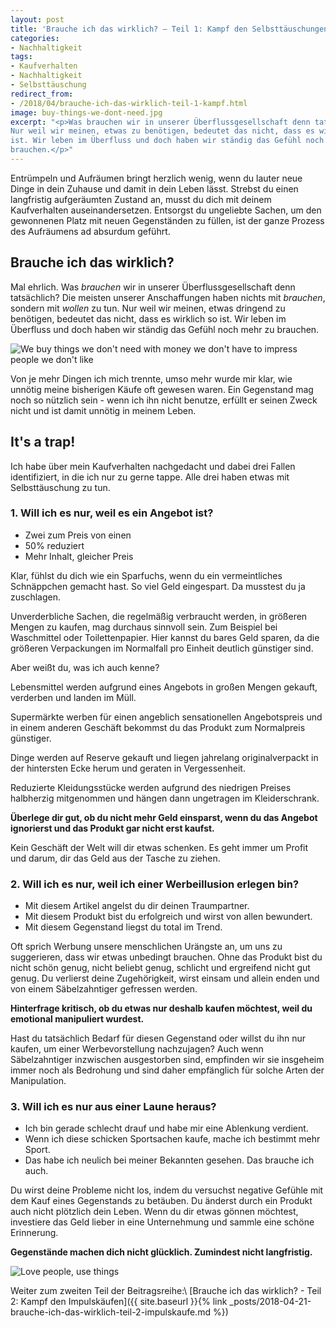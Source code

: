 ```yaml
---
layout: post
title: 'Brauche ich das wirklich? – Teil 1: Kampf den Selbsttäuschungen'
categories:
- Nachhaltigkeit
tags:
- Kaufverhalten
- Nachhaltigkeit
- Selbsttäuschung
redirect_from:
- /2018/04/brauche-ich-das-wirklich-teil-1-kampf.html
image: buy-things-we-dont-need.jpg
excerpt: "<p>Was brauchen wir in unserer Überflussgesellschaft denn tatsächlich?
Nur weil wir meinen, etwas zu benötigen, bedeutet das nicht, dass es wirklich so
ist. Wir leben im Überfluss und doch haben wir ständig das Gefühl noch mehr zu
brauchen.</p>"
---
```


Entrümpeln und Aufräumen bringt herzlich wenig, wenn du lauter
neue Dinge in dein Zuhause und damit in dein Leben lässt. Strebst du
einen langfristig aufgeräumten Zustand an, musst du dich mit deinem
Kaufverhalten auseinandersetzen. Entsorgst du ungeliebte Sachen, um den
gewonnenen Platz mit neuen Gegenständen zu füllen, ist der ganze Prozess
des Aufräumens ad absurdum geführt.

## Brauche ich das wirklich?

Mal ehrlich. Was *brauchen* wir in unserer Überflussgesellschaft denn
tatsächlich? Die meisten unserer Anschaffungen haben nichts mit
*brauchen*, sondern mit *wollen* zu tun. Nur weil wir meinen, etwas
dringend zu benötigen, bedeutet das nicht, dass es wirklich so ist. Wir
leben im Überfluss und doch haben wir ständig das Gefühl noch mehr zu
brauchen.

![We buy things we don't need with money we don't have to impress people we don't like]({{site.baseurl}}/assets/img/posts/buy-things-we-dont-need.jpg)

Von je mehr Dingen ich mich trennte, umso mehr wurde mir klar, wie
unnötig meine bisherigen Käufe oft gewesen waren. Ein Gegenstand mag
noch so nützlich sein - wenn ich ihn nicht benutze, erfüllt er seinen
Zweck nicht und ist damit unnötig in meinem Leben.

## It's a trap!

Ich habe über mein Kaufverhalten nachgedacht und dabei drei Fallen
identifiziert, in die ich nur zu gerne tappe. Alle drei haben etwas mit
Selbsttäuschung zu tun.

### 1. Will ich es nur, weil es ein Angebot ist?

-   Zwei zum Preis von einen
-   50% reduziert
-   Mehr Inhalt, gleicher Preis

Klar, fühlst du dich wie ein Sparfuchs, wenn du ein vermeintliches
Schnäppchen gemacht hast. So viel Geld eingespart. Da musstest du ja
zuschlagen.

Unverderbliche Sachen, die regelmäßig verbraucht werden, in größeren
Mengen zu kaufen, mag durchaus sinnvoll sein. Zum Beispiel bei
Waschmittel oder Toilettenpapier. Hier kannst du bares Geld sparen, da
die größeren Verpackungen im Normalfall pro Einheit deutlich günstiger
sind.

Aber weißt du, was ich auch kenne?

Lebensmittel werden aufgrund eines Angebots in großen Mengen gekauft,
verderben und landen im Müll.

Supermärkte werben für einen angeblich sensationellen Angebotspreis und
in einem anderen Geschäft bekommst du das Produkt zum Normalpreis
günstiger.

Dinge werden auf Reserve gekauft und liegen jahrelang originalverpackt
in der hintersten Ecke herum und geraten in Vergessenheit.

Reduzierte Kleidungsstücke werden aufgrund des niedrigen Preises
halbherzig mitgenommen und hängen dann ungetragen im Kleiderschrank.

**Überlege dir gut, ob du nicht mehr Geld einsparst, wenn du das Angebot
ignorierst und das Produkt gar nicht erst kaufst.**

Kein Geschäft der Welt will dir etwas schenken. Es geht immer um Profit
und darum, dir das Geld aus der Tasche zu ziehen.

### 2. Will ich es nur, weil ich einer Werbeillusion erlegen bin?

-   Mit diesem Artikel angelst du dir deinen Traumpartner.
-   Mit diesem Produkt bist du erfolgreich und wirst von allen
    bewundert. 
-   Mit diesem Gegenstand liegst du total im Trend.

Oft sprich Werbung unsere menschlichen Urängste an, um uns zu
suggerieren, dass wir etwas unbedingt brauchen. Ohne das Produkt bist du
nicht schön genug, nicht beliebt genug, schlicht und ergreifend nicht
gut genug. Du verlierst deine Zugehörigkeit, wirst einsam und allein
enden und von einem Säbelzahntiger gefressen werden.

**Hinterfrage kritisch, ob du etwas nur deshalb kaufen möchtest, weil du
emotional manipuliert wurdest.**

Hast du tatsächlich Bedarf für diesen Gegenstand oder willst du ihn nur
kaufen, um einer Werbevorstellung nachzujagen? Auch wenn Säbelzahntiger
inzwischen ausgestorben sind, empfinden wir sie insgeheim immer noch als
Bedrohung und sind daher empfänglich für solche Arten der Manipulation.

### 3. Will ich es nur aus einer Laune heraus?

-   Ich bin gerade schlecht drauf und habe mir eine Ablenkung verdient.
-   Wenn ich diese schicken Sportsachen kaufe, mache ich bestimmt mehr
    Sport.
-   Das habe ich neulich bei meiner Bekannten gesehen. Das brauche ich
    auch.

Du wirst deine Probleme nicht los, indem du versuchst negative Gefühle
mit dem Kauf eines Gegenstands zu betäuben. Du änderst durch ein Produkt
auch nicht plötzlich dein Leben. Wenn du dir etwas gönnen möchtest,
investiere das Geld lieber in eine Unternehmung und sammle eine schöne
Erinnerung.

**Gegenstände machen dich nicht glücklich. Zumindest nicht
langfristig.**

![Love people, use things]({{site.baseurl}}/assets/img/posts/love-people-use-things.jpg)

Weiter zum zweiten Teil der Beitragsreihe:\\
[Brauche ich das wirklich? - Teil 2: Kampf den Impulskäufen]({{ site.baseurl }}{% link _posts/2018-04-21-brauche-ich-das-wirklich-teil-2-impulskaufe.md %})
